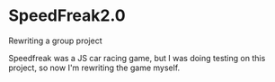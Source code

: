 # SpeedFreak2.0
Rewriting a group project

Speedfreak was a JS car racing game, but I was doing testing on this project, so now I'm rewriting the game myself.
